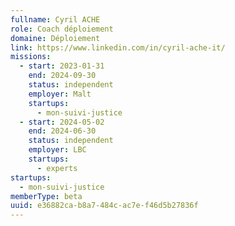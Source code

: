 ```yaml
---
fullname: Cyril ACHE
role: Coach déploiement
domaine: Déploiement
link: https://www.linkedin.com/in/cyril-ache-it/
missions:
  - start: 2023-01-31
    end: 2024-09-30
    status: independent
    employer: Malt
    startups:
      - mon-suivi-justice
  - start: 2024-05-02
    end: 2024-06-30
    status: independent
    employer: LBC
    startups:
      - experts
startups:
  - mon-suivi-justice
memberType: beta
uuid: e36882ca-b8a7-484c-ac7e-f46d5b27836f
---
```

